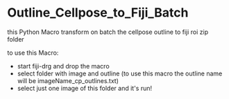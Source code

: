 # Outline_Cellpose_to_Fiji_Batch
this Python Macro transform on batch the cellpose outline to fiji roi zip folder


to use this Macro:
- start fiji-drg and drop the macro
- select folder with image and outline (to use this macro the outline name will be  imageName_cp_outlines.txt)
- select just one image of this folder and it's run!

